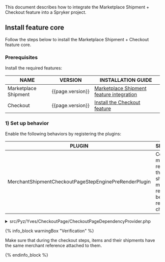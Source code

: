 This document describes how to integrate the Marketplace Shipment + Checkout feature into a Spryker project.

## Install feature core

Follow the steps below to install the Marketplace Shipment + Checkout feature core.

### Prerequisites

Install the required features:

| NAME | VERSION | INSTALLATION GUIDE |
| --------- | ------ | -----------|
| Marketplace Shipment | {{page.version}} | [Marketplace Shipment feature integration](/docs/pbc/all/carrier-management/{{page.version}}/marketplace/install-features/install-marketplace-shipment-feature.html) |
| Checkout | {{page.version}} | [Install the Checkout feature](/docs/pbc/all/cart-and-checkout/{{page.version}}/base-shop/install-and-upgrade/install-features/install-the-checkout-feature.html) |

### 1) Set up behavior

Enable the following behaviors by registering the plugins:

| PLUGIN  | SPECIFICATION | PREREQUISITES | NAMESPACE |
| ------------ | ----------- | ----- | ------------ |
| MerchantShipmentCheckoutPageStepEnginePreRenderPlugin | Copies all item merchant references to their attached shipment merchant reference before rendering checkout steps. |  |   Spryker\Yves\MerchantShipment\Plugin\CheckoutPage |

<details>
<summary markdown='span'>src/Pyz/Yves/CheckoutPage/CheckoutPageDependencyProvider.php</summary>

```php
<?php

namespace Pyz\Yves\CartPage;

use SprykerShop\Yves\CheckoutPage\CheckoutPageDependencyProvider as SprykerShopCheckoutPageDependencyProvider;
use Spryker\Yves\MerchantShipment\Plugin\CheckoutPage\MerchantShipmentCheckoutPageStepEnginePreRenderPlugin;

class CheckoutPageDependencyProvider extends SprykerShopCheckoutPageDependencyProvider
{
    /**
     * @return array<\SprykerShop\Yves\CheckoutPageExtension\Dependency\Plugin\StepEngine\CheckoutPageStepEnginePreRenderPluginInterface>
     */
    protected function getCheckoutPageStepEnginePreRenderPlugins(): array
    {
        return [
            new MerchantShipmentCheckoutPageStepEnginePreRenderPlugin(),
        ];
    }
}
```

</details>

{% info_block warningBox "Verification" %}

Make sure that during the checkout steps, items and their shipments have the same merchant reference attached to them.

{% endinfo_block %}
